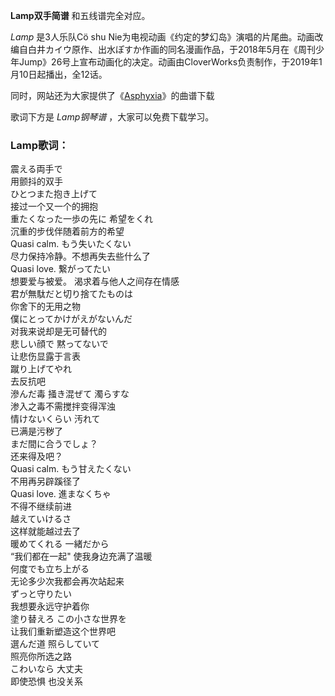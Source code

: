 

**Lamp双手简谱** 和五线谱完全对应。

_Lamp_ 是3人乐队Cö shu
Nie为电视动画《约定的梦幻岛》演唱的片尾曲。动画改编自白井カイウ原作、出水ぽすか作画的同名漫画作品，于2018年5月在《周刊少年Jump》26号上宣布动画化的决定。动画由CloverWorks负责制作，于2019年1月10日起播出，全12话。

同时，网站还为大家提供了《[Asphyxia](Music-9108-Asphyxia-东京喰种re-OP.html "Asphyxia")》的曲谱下载

歌词下方是 _Lamp钢琴谱_ ，大家可以免费下载学习。

### Lamp歌词：

震える両手で  
用颤抖的双手  
ひとつまた抱き上げて  
接过一个又一个的拥抱  
重たくなった一歩の先に 希望をくれ  
沉重的步伐伴随着前方的希望  
Quasi calm. もう失いたくない  
尽力保持冷静。不想再失去些什么了  
Quasi love. 繋がってたい  
想要爱与被爱。 渴求着与他人之间存在情感  
君が無駄だと切り捨てたものは  
你舍下的无用之物  
僕にとってかけがえがないんだ  
对我来说却是无可替代的  
悲しい顔で 黙ってないで  
让悲伤显露于言表  
蹴り上げてやれ  
去反抗吧  
滲んだ毒 掻き混ぜて 濁らすな  
渗入之毒不需搅拌变得浑浊  
情けないくらい 汚れて  
已满是污秽了  
まだ間に合うでしょ？  
还来得及吧？  
Quasi calm. もう甘えたくない  
不用再另辟蹊径了  
Quasi love. 進まなくちゃ  
不得不继续前进  
越えていけるさ  
这样就能越过去了  
暖めてくれる 一緒だから  
“我们都在一起" 使我身边充满了温暖  
何度でも立ち上がる  
无论多少次我都会再次站起来  
ずっと守りたい  
我想要永远守护着你  
塗り替えろ この小さな世界を  
让我们重新塑造这个世界吧  
選んだ道 照らしていて  
照亮你所选之路  
こわいなら 大丈夫  
即使恐惧 也没关系


